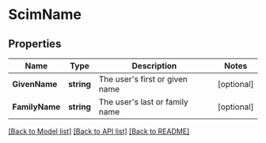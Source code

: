 # ScimName

## Properties

Name | Type | Description | Notes
------------ | ------------- | ------------- | -------------
**GivenName** | **string** | The user's first or given name |[optional] 
**FamilyName** | **string** | The user's last or family name |[optional] 

[[Back to Model list]](../README.md#documentation-for-models) [[Back to API list]](../README.md#documentation-for-api-endpoints) [[Back to README]](../README.md)


